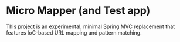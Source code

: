 # Micro Mapper (and Test app)

This project is an experimental, minimal Spring MVC replacement that features IoC-based URL mapping and pattern matching.  
